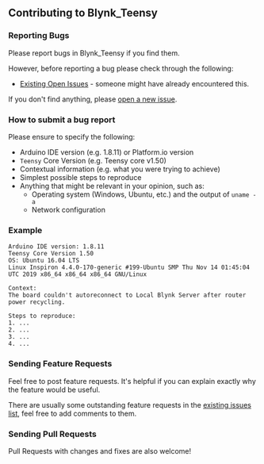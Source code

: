 ## Contributing to Blynk_Teensy

### Reporting Bugs

Please report bugs in Blynk_Teensy if you find them.

However, before reporting a bug please check through the following:

* [Existing Open Issues](https://github.com/khoih-prog/Blynk_Teensy/issues) - someone might have already encountered this.

If you don't find anything, please [open a new issue](https://github.com/khoih-prog/Blynk_Teensy/issues/new).

### How to submit a bug report

Please ensure to specify the following:

* Arduino IDE version (e.g. 1.8.11) or Platform.io version
* `Teensy` Core Version (e.g. Teensy core v1.50)
* Contextual information (e.g. what you were trying to achieve)
* Simplest possible steps to reproduce
* Anything that might be relevant in your opinion, such as:
  * Operating system (Windows, Ubuntu, etc.) and the output of `uname -a`
  * Network configuration


### Example

```
Arduino IDE version: 1.8.11
Teensy Core Version 1.50
OS: Ubuntu 16.04 LTS
Linux Inspiron 4.4.0-170-generic #199-Ubuntu SMP Thu Nov 14 01:45:04 UTC 2019 x86_64 x86_64 x86_64 GNU/Linux

Context:
The board couldn't autoreconnect to Local Blynk Server after router power recycling.

Steps to reproduce:
1. ...
2. ...
3. ...
4. ...
```
### Sending Feature Requests

Feel free to post feature requests. It's helpful if you can explain exactly why the feature would be useful.

There are usually some outstanding feature requests in the [existing issues list](https://github.com/khoih-prog/Blynk_Teensy/issues?q=is%3Aopen+is%3Aissue+label%3Aenhancement), feel free to add comments to them.

### Sending Pull Requests

Pull Requests with changes and fixes are also welcome!
